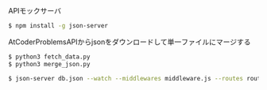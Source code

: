 APIモックサーバ

```sh
$ npm install -g json-server
```

AtCoderProblemsAPIからjsonをダウンロードして単一ファイルにマージする

```sh
$ python3 fetch_data.py
$ python3 merge_json.py
```

```sh
$ json-server db.json --watch --middlewares middleware.js --routes route.json
```